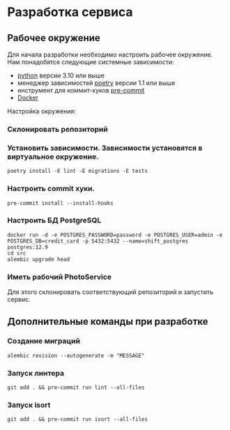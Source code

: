 # Разработка сервиса

## Рабочее окружение
Для начала разработки необходимо настроить рабочее окружение. Нам понадобятся следующие системные зависимости: 
- [python](https://www.python.org/downloads/) версии 3.10 или выше
- менеджер зависимостей [poetry](https://python-poetry.org/docs/#installation) версии 1.1 или выше
- инструмент для коммит-хуков [pre-commit](https://pre-commit.com/)
- [Docker](https://www.docker.com/)

Настройка окружения:
### Склонировать репозиторий

### Установить зависимости. Зависимости установятся в виртуальное окружение.
 ```shell script
 poetry install -E lint -E migrations -E tests
 ```

### Настроить commit хуки.
 ```shell script
 pre-commit install --install-hooks
 ```

### Настроить БД PostgreSQL
```shell script
docker run -d -e POSTGRES_PASSWORD=password -e POSTGRES_USER=admin -e POSTGRES_DB=credit_card -p 5432:5432 --name=shift_postgres postgres:12.9
cd src
alembic upgrade head
```
### Иметь рабочий PhotoService
Для этого склонировать соответствующий репозиторий и запустить сервис. 




## Дополнительные команды при разработке

### Создание миграций
```shell script
alembic revision --autogenerate -m "MESSAGE"
```

###  Запуск линтера
```shell script
git add . && pre-commit run lint --all-files
```

###  Запуск isort
```shell script
git add . && pre-commit run isort --all-files
```